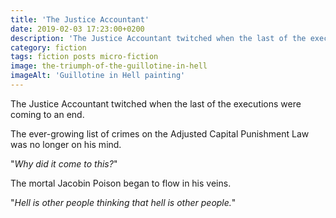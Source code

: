 ```yaml
---
title: 'The Justice Accountant'
date: 2019-02-03 17:23:00+0200
description: 'The Justice Accountant twitched when the last of the executions were coming to an end.'
category: fiction
tags: fiction posts micro-fiction
image: the-triumph-of-the-guillotine-in-hell
imageAlt: 'Guillotine in Hell painting'
---
```


The Justice Accountant twitched when the last of the executions were coming to an end.

The ever-growing list of crimes on the Adjusted Capital Punishment Law was no longer on his mind.

"_Why did it come to this?_"

The mortal Jacobin Poison began to flow in his veins.

"_Hell is other people thinking that hell is other people._"
